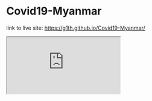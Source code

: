 # Covid19-Myanmar

link to live site: https://g1th.github.io/Covid19-Myanmar/

<!---<iframe src="https://g1th.github.io/leaflet-map/" width="100%" height="100%"></iframe>*--->

<iframe src="https://g1th.github.io/leaflet-map/" style=position:fixed; top:0; left:0; bottom:0; right:0; width:100%; height:100%; border:none; margin:0; padding:0; overflow:hidden; z-index:999999></iframe>
